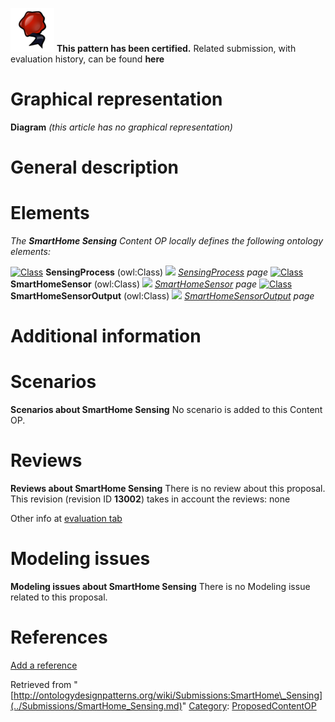 [![](../images/thumb/b/b5/Certified.png/70px-Certified.png)](../Image/Certified.png.md "Certified.png") __This pattern has been certified.__
Related submission, with evaluation history, can be found __here__





#  Graphical representation


__Diagram__
_(this article has no graphical representation)_



#  General description


  




#  Elements


_The __SmartHome Sensing__ Content OP locally defines the following ontology elements:_



[![Class](../../../images/thumb/2/27/Class.gif/20px-Class.gif)](../Image/Class.gif.md "Class") __SensingProcess__ (owl:Class) 
 [![](../../../images/thumb/8/87/ArrowRight.gif/11px-ArrowRight.gif)](../Image/ArrowRight.gif.md "ArrowRight.gif") _[SensingProcess](../Submissions/SmartHome_Sensing/SensingProcess.md "Submissions:SmartHome Sensing/SensingProcess") page_
[![Class](../../../images/thumb/2/27/Class.gif/20px-Class.gif)](../Image/Class.gif.md "Class") __SmartHomeSensor__ (owl:Class) 
 [![](../../../images/thumb/8/87/ArrowRight.gif/11px-ArrowRight.gif)](../Image/ArrowRight.gif.md "ArrowRight.gif") _[SmartHomeSensor](../Submissions/SmartHome_Sensing/SmartHomeSensor.md "Submissions:SmartHome Sensing/SmartHomeSensor") page_
[![Class](../../../images/thumb/2/27/Class.gif/20px-Class.gif)](../Image/Class.gif.md "Class") __SmartHomeSensorOutput__ (owl:Class) 
 [![](../../../images/thumb/8/87/ArrowRight.gif/11px-ArrowRight.gif)](../Image/ArrowRight.gif.md "ArrowRight.gif") _[SmartHomeSensorOutput](../Submissions/SmartHome_Sensing/SmartHomeSensorOutput.md "Submissions:SmartHome Sensing/SmartHomeSensorOutput") page_
#  Additional information


#  Scenarios



__Scenarios about SmartHome Sensing__
No scenario is added to this Content OP.




#  Reviews



__Reviews about SmartHome Sensing__
There is no review about this proposal.
This revision (revision ID __13002__) takes in account the reviews: none


Other info at [evaluation tab](http://ontologydesignpatterns.org/wiki/index.php?title=Submissions:SmartHome_Sensing&action=evaluation "http://ontologydesignpatterns.org/wiki/index.php?title=Submissions:SmartHome_Sensing&action=evaluation")




#  Modeling issues



__Modeling issues about SmartHome Sensing__
There is no Modeling issue related to this proposal.




#  References


[Add a reference](index.php@title=Odp%253AAdd_reference&subject=Submissions%253ASmartHome+Sensing.html "http://ontologydesignpatterns.org/wiki/index.php?title=Odp:Add_reference&subject=Submissions%3ASmartHome+Sensing")


  






Retrieved from "[http://ontologydesignpatterns.org/wiki/Submissions:SmartHome\_Sensing](../Submissions/SmartHome_Sensing.md)"
 [Category](http://ontologydesignpatterns.org/wiki/Special:Categories "Special:Categories"): [ProposedContentOP](../Category/ProposedContentOP.md "Category:ProposedContentOP")